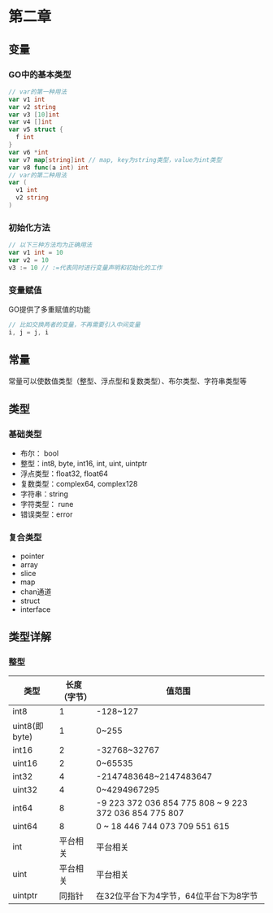 # 第二章

## 变量

### GO中的基本类型

```go
// var的第一种用法
var v1 int
var v2 string
var v3 [10]int
var v4 []int
var v5 struct {
  f int
}
var v6 *int
var v7 map[string]int // map, key为string类型，value为int类型
var v8 func(a int) int
// var的第二种用法
var (
  v1 int
  v2 string
)
```

### 初始化方法

```go
// 以下三种方法均为正确用法
var v1 int = 10
var v2 = 10
v3 := 10 // :=代表同时进行变量声明和初始化的工作
```

### 变量赋值

GO提供了多重赋值的功能

```go
// 比如交换两者的变量，不再需要引入中间变量
i, j = j, i
```
## 常量

常量可以使数值类型（整型、浮点型和复数类型）、布尔类型、字符串类型等

## 类型

### 基础类型

- 布尔： bool
- 整型：int8, byte, int16, int, uint, uintptr
- 浮点类型：float32, float64
- 复数类型：complex64, complex128
- 字符串：string
- 字符类型： rune
- 错误类型：error

### 复合类型

- pointer
- array
- slice
- map
- chan通道
- struct
- interface

## 类型详解

### 整型

| 类型 | 长度（字节） | 值范围 |
| --- | --- | --- |
| int8 | 1 | -128~127 |
| uint8(即byte) | 1 | 0~255 |
| int16 | 2 | -32768~32767 |
| uint16 | 2 | 0~65535 |
| int32 | 4 | -2147483648~2147483647 |
| uint32 | 4 | 0~4294967295 |
| int64 | 8 | -9 223 372 036 854 775 808 ~ 9 223 372 036 854 775 807 |
| uint64 | 8 | 0 ~ 18 446 744 073 709 551 615 |
| int | 平台相关 | 平台相关 |
| uint | 平台相关 | 平台相关 |
| uintptr | 同指针 | 在32位平台下为4字节，64位平台下为8字节 |
